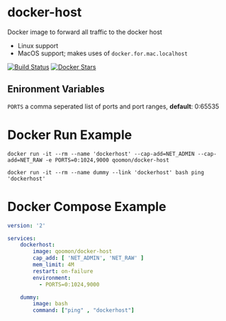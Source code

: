 # docker-host
Docker image to forward all traffic to the docker host
* Linux support
* MacOS support; makes uses of `docker.for.mac.localhost`

[![Build Status](https://travis-ci.org/qoomon/docker-host.svg?branch=master)](https://travis-ci.org/qoomon/docker-host)
[![Docker Stars](https://img.shields.io/docker/pulls/qoomon/docker-host.svg)](https://hub.docker.com/r/qoomon/docker-host/)

## Enironment Variables
`PORTS` a comma seperated list of ports and port ranges, **default**: 0:65535 

# Docker Run Example
```docker run -it --rm --name 'dockerhost' --cap-add=NET_ADMIN --cap-add=NET_RAW -e PORTS=0:1024,9000 qoomon/docker-host```

```docker run -it --rm --name dummy --link 'dockerhost' bash ping 'dockerhost'```

# Docker Compose Example
```yaml
version: '2'

services:
    dockerhost:
        image: qoomon/docker-host
        cap_add: [ 'NET_ADMIN', 'NET_RAW' ]
        mem_limit: 4M
        restart: on-failure
        environment:
          - PORTS=0:1024,9000

    dummy:
        image: bash
        command: ["ping" , "dockerhost"]
```
